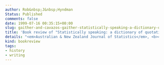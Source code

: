 ```yaml
---
author: Rob&nbsp;J&nbsp;Hyndman
Status: Published
comments: false
date: 1999-07-16 00:35:15+00:00
slug: gaither-and-cavazos-gaither-statistically-speaking-a-dictionary-of-quotations
title: 'Book review of "Statistically speaking: a dictionary of quotations" (Gaither and Cavazos-Gaither, 1996)'
details: "<em>Australian & New Zealand Journal of Statistics</em>, <b>41</b>(3), 380-382"
kind: bookreview
tags:
- history
- writing
---
```

